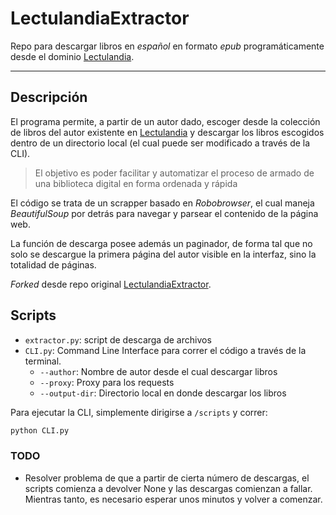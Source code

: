 # LectulandiaExtractor
Repo para descargar libros en *español* en formato *epub* programáticamente desde el dominio [Lectulandia](https://ww3.lectulandia.com/).

---

## Descripción
El programa permite, a partir de un autor dado, escoger desde la colección de libros del autor existente en [Lectulandia](https://ww3.lectulandia.com/) y descargar los libros escogidos dentro de un directorio local (el cual puede ser modificado a través de la CLI).

>El objetivo es poder facilitar y automatizar el proceso de armado de una biblioteca digital en forma ordenada y rápida

El código se trata de un scrapper basado en *Robobrowser*, el cual maneja *BeautifulSoup* por detrás para navegar y parsear el contenido de la página web.

La función de descarga posee además un paginador, de forma tal que no solo se descargue la primera página del autor visible en la interfaz, sino la totalidad de páginas.

*Forked* desde repo original [LectulandiaExtractor](https://github.com/Sarrablo/LectulandiaExtractor).

## Scripts
- `extractor.py`: script de descarga de archivos
- `CLI.py`: Command Line Interface para correr el código a través de la terminal.
    - `--author`: Nombre de autor desde el cual descargar libros
    - `--proxy`: Proxy para los requests
    - `--output-dir`: Directorio local en donde descargar los libros

Para ejecutar la CLI, simplemente dirigirse a `/scripts` y correr:
 ```bash
 python CLI.py
 ```

### TODO
-  Resolver problema de que a partir de cierta número de descargas, el scripts comienza a devolver None y las descargas comienzan a fallar. Mientras tanto, es necesario esperar unos minutos y volver a comenzar.